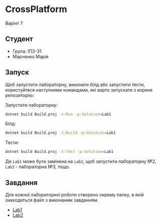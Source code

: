 # CrossPlatform
Варінт 7

## Студент
- Група: ІПЗ-31
- Марченко Марія

## Запуск
Щоб запустити лабораторну, виконати білд або запустити тести, користуйтеся наступними командами, які варто запускати з кореня репозиторію:

Запустити лабораторну:
```bash
dotnet build Build.proj -t:Run -p:Solution=Lab1
```

Білд:
```bash
dotnet build Build.proj -t:Build -p:Solution=Lab1
```

Тести:
```bash
dotnet build Build.proj -t:Test -p:Solution=Lab1
```

Де `Lab1` може бути замінена на `Lab2`, щоб запустити лабораторну №2, `Lab3` - лабораторна №3, тощо.
## Завдання
Для кожної лабораторної роботи створено окрему папку, в якій знаходиться файл з виконаним завданням.

- [Lab1](./Lab1)
- [Lab2](./Lab2)
